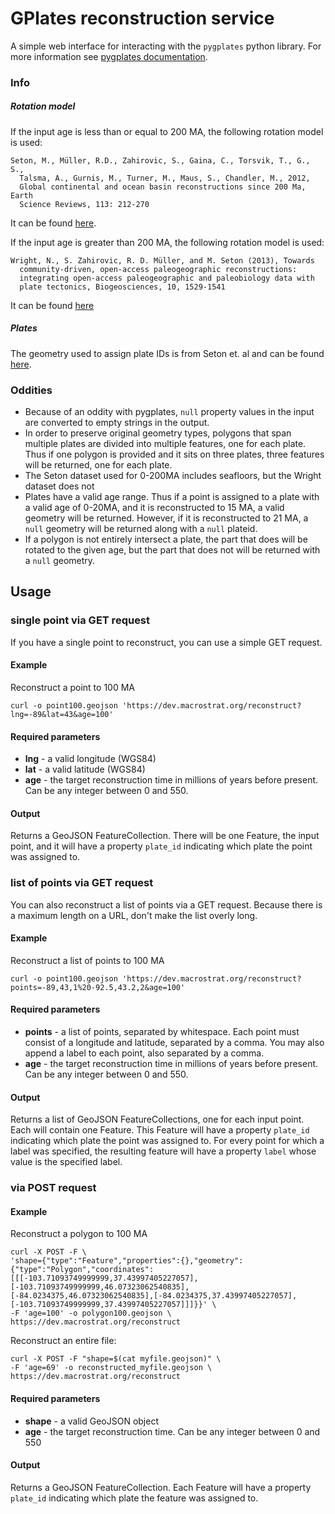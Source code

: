 # GPlates reconstruction service
A simple web interface for interacting with the `pygplates` python library. For more information see [pygplates documentation](http://www.gplates.org/docs/pygplates/). 

### Info
##### Rotation model
If the input age is less than or equal to 200 MA, the following rotation model is used:

````
Seton, M., Müller, R.D., Zahirovic, S., Gaina, C., Torsvik, T., G., S.,
  Talsma, A., Gurnis, M., Turner, M., Maus, S., Chandler, M., 2012,
  Global continental and ocean basin reconstructions since 200 Ma, Earth
  Science Reviews, 113: 212-270
````
It can be found [here](ftp://earthbyte.org/earthbyte/GPlates/SampleData_GPlates1.5/Individual/FeatureCollections/Rotations.zip).

If the input age is greater than 200 MA, the following rotation model is used:

````
Wright, N., S. Zahirovic, R. D. Müller, and M. Seton (2013), Towards
  community-driven, open-access paleogeographic reconstructions:
  integrating open-access paleogeographic and paleobiology data with
  plate tectonics, Biogeosciences, 10, 1529-1541
````
It can be found [here](ftp://ftp.earthbyte.org/papers/Wright_etal_Paleobiogeography/1_Phanerozoic_Plate_Motions_GPlates.zip)


##### Plates
The geometry used to assign plate IDs is from Seton et. al and can be found [here](ftp://earthbyte.org/earthbyte/GPlates/SampleData_GPlates1.5/Individual/FeatureCollections/StaticPolygons.zip).

### Oddities
+ Because of an oddity with pygplates, `null` property values in the input are converted to empty strings in the output.
+ In order to preserve original geometry types, polygons that span multiple plates are divided into multiple features, one for each plate. Thus if one polygon is provided and it sits on three plates, three features will be returned, one for each plate.
+ The Seton dataset used for 0-200MA includes seafloors, but the Wright dataset does not
+ Plates have a valid age range. Thus if a point is assigned to a plate with a valid age of 0-20MA, and it is reconstructed to 15 MA, a valid geometry will be returned. However, if it is reconstructed to 21 MA, a `null` geometry will be returned along with a `null` plateid.
+ If a polygon is not entirely intersect a plate, the part that does will be rotated to the given age, but the part that does not will be returned with a `null` geometry.

## Usage

### single point via GET request
If you have a single point to reconstruct, you can use a simple GET request.

#### Example
Reconstruct a point to 100 MA
````
curl -o point100.geojson 'https://dev.macrostrat.org/reconstruct?lng=-89&lat=43&age=100'
````

#### Required parameters
+ **lng** - a valid longitude (WGS84)
+ **lat** - a valid latitude (WGS84)
+ **age** - the target reconstruction time in millions of years before present. Can be any integer between 0 and 550.

#### Output
Returns a GeoJSON FeatureCollection. There will be one Feature, the input point, and it will have a property `plate_id` indicating which plate the point was assigned to.

### list of points via GET request
You can also reconstruct a list of points via a GET request.  Because there is a maximum length on a URL, don't make the list overly long.

#### Example
Reconstruct a list of points to 100 MA
````
curl -o point100.geojson 'https://dev.macrostrat.org/reconstruct?points=-89,43,1%20-92.5,43.2,2&age=100'
````

#### Required parameters
+ **points** - a list of points, separated by whitespace.  Each point must consist of a longitude and latitude, separated by a comma.  You may also append a label to each point, also separated by a comma.
+ **age** - the target reconstruction time in millions of years before present.  Can be any integer between 0 and 550.

#### Output
Returns a list of GeoJSON FeatureCollections, one for each input point.  Each will contain one Feature.  This Feature will have a property `plate_id` indicating which plate the point was assigned to.  For every point for which a label was specified, the resulting feature will have a property `label` whose value is the specified label.

### via POST request

#### Example
Reconstruct a polygon to 100 MA
````
curl -X POST -F \
'shape={"type":"Feature","properties":{},"geometry":{"type":"Polygon","coordinates":[[[-103.71093749999999,37.43997405227057],[-103.71093749999999,46.07323062540835],[-84.0234375,46.07323062540835],[-84.0234375,37.43997405227057],[-103.71093749999999,37.43997405227057]]]}}' \
-F 'age=100' -o polygon100.geojson \
https://dev.macrostrat.org/reconstruct
````

Reconstruct an entire file:
````
curl -X POST -F "shape=$(cat myfile.geojson)" \
-F 'age=69' -o reconstructed_myfile.geojson \
https://dev.macrostrat.org/reconstruct
````
#### Required parameters
+ **shape** - a valid GeoJSON object
+ **age** - the target reconstruction time. Can be any integer between 0 and 550

#### Output
Returns a GeoJSON FeatureCollection. Each Feature will have a property `plate_id` indicating which plate the feature was assigned to.
